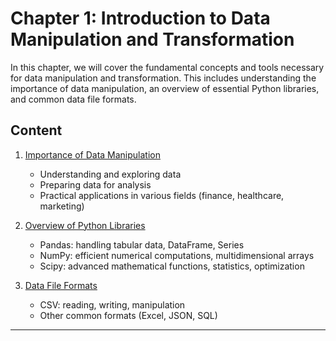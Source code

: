 # Chapter 1: Introduction to Data Manipulation and Transformation

In this chapter, we will cover the fundamental concepts and tools necessary for data manipulation and transformation. This includes understanding the importance of data manipulation, an overview of essential Python libraries, and common data file formats.

## Content

1. [Importance of Data Manipulation](./01_Introduction.md)
   - Understanding and exploring data
   - Preparing data for analysis
   - Practical applications in various fields (finance, healthcare, marketing)

2. [Overview of Python Libraries](./01_Introduction.md)
   - Pandas: handling tabular data, DataFrame, Series
   - NumPy: efficient numerical computations, multidimensional arrays
   - Scipy: advanced mathematical functions, statistics, optimization

3. [Data File Formats](./01_Introduction.md)
   - CSV: reading, writing, manipulation
   - Other common formats (Excel, JSON, SQL)

---
